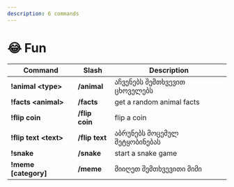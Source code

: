 ```yaml
---
description: 6 commands
---
```


# 😂 Fun

| Command                | Slash          | Description                 |
| ---------------------- | -------------- | --------------------------- |
| **!animal \<type>**    | **/animal**    | აჩვენებს შემთხვევით ცხოველებს |
| **!facts \<animal>**   | **/facts**     | get a random animal facts   |
| **!flip coin**         | **/flip coin** | flip a coin                 |
| **!flip text \<text>** | **/flip text** | აბრუნებს მოცემულ შეტყობინებას  |
| **!snake**             | **/snake**     | start a snake game          |
| **!meme \[category]**  | **/meme**      | მიიღეთ შემთხვევითი მიმი           |

